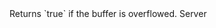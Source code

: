 <function name="IsOverflowed" parent="bf_write" type="classfunc">
	<description>
		Returns `true` if the buffer is overflowed.
	</description>
	<realm>Server</realm>
	<rets>
		<ret name="overflowed" type="boolean"></ret>
	</rets>
</function>